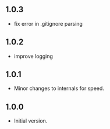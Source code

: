 ## 1.0.3

- fix error in .gitignore parsing

## 1.0.2

- improve logging

## 1.0.1

- Minor changes to internals for speed.


## 1.0.0

- Initial version.
